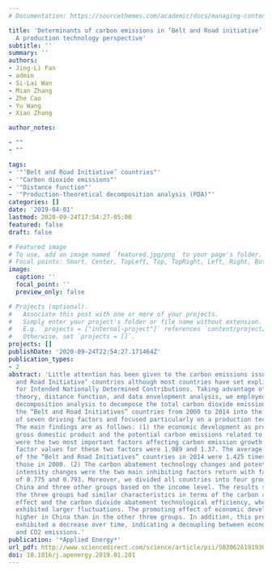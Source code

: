 ```yaml
---
# Documentation: https://sourcethemes.com/academic/docs/managing-content/

title: 'Determinants of carbon emissions in ‘Belt and Road initiative’ countries:
  A production technology perspective'
subtitle: ''
summary: ''
authors:
- Jing-Li Fan
- admin
- Si-Lai Wan
- Mian Zhang
- Zhe Cao
- Yu Wang
- Xian Zhang

author_notes:

- ""
- ""

tags:
- '"‘Belt and Road Initiative’ countries"'
- '"Carbon dioxide emissions"'
- '"Distance function"'
- '"Production-theoretical decomposition analysis (PDA)"'
categories: []
date: '2019-04-01'
lastmod: 2020-09-24T17:54:27-05:00
featured: false
draft: false

# Featured image
# To use, add an image named `featured.jpg/png` to your page's folder.
# Focal points: Smart, Center, TopLeft, Top, TopRight, Left, Right, BottomLeft, Bottom, BottomRight.
image:
  caption: ''
  focal_point: ''
  preview_only: false

# Projects (optional).
#   Associate this post with one or more of your projects.
#   Simply enter your project's folder or file name without extension.
#   E.g. `projects = ["internal-project"]` references `content/project/deep-learning/index.md`.
#   Otherwise, set `projects = []`.
projects: []
publishDate: '2020-09-24T22:54:27.171464Z'
publication_types:
- 2
abstract: 'Little attention has been given to the carbon emissions issues of ‘Belt
  and Road Initiative’ countries although most countries have set explicit targets
  for Intended Nationally Determined Contributions. Taking advantage of the production
  theory, distance function, and data envelopment analysis, we employed a production-theoretical
  decomposition analysis to decompose the total carbon dioxide emission changes of
  the “Belt and Road Initiatives” countries from 2000 to 2014 into the contribution
  of seven driving factors and focused particularly on a production technology perspective.
  The main findings are as follows: (1) the economic development as proxied by the
  gross domestic product and the potential carbon emissions related to energy consumption
  were the two most important factors affecting carbon emission growth. The driving
  factor values for these two factors were 1.989 and 1.37. The average CO2 emissions
  of the “Belt and Road Initiatives” countries in 2014 were 1.425 times larger than
  those in 2000. (2) The carbon abatement technology changes and potential energy
  intensity changes were the two main inhibiting factors return with factor values
  of 0.775 and 0.793. Moreover, we divided all countries into four groups, namely
  China and three other groups based on the income level. The results showed that
  the three groups had similar characteristics in terms of the carbon abatement technology
  effect and the carbon dioxide abatement technological efficiency, whereas China
  exhibited larger fluctuations. The promoting effect of economic development is significantly
  higher in China than in the other three groups. In addition, this promoting effect
  exhibited a decrease over time, indicating a decoupling between economic development
  and CO2 emissions.'
publication: '*Applied Energy*'
url_pdf: http://www.sciencedirect.com/science/article/pii/S0306261919302144
doi: 10.1016/j.apenergy.2019.01.201
---
```

